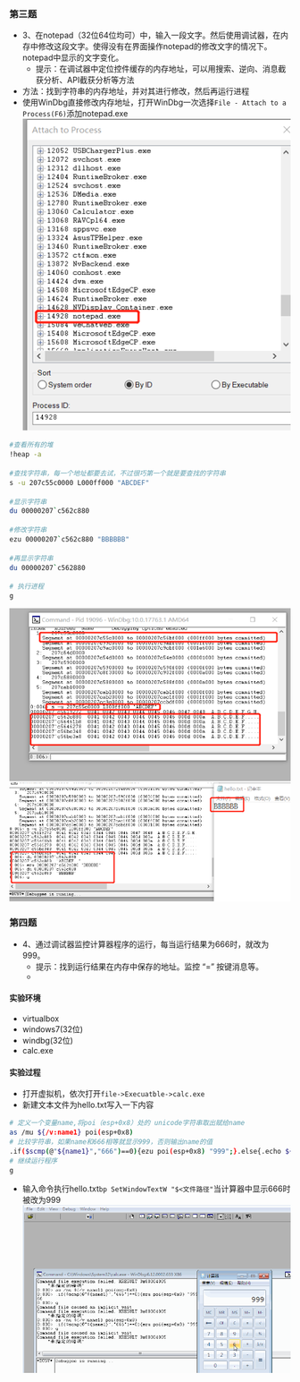 ### 第三题
- 3、在notepad（32位64位均可）中，输入一段文字。然后使用调试器，在内存中修改这段文字。使得没有在界面操作notepad的修改文字的情况下。notepad中显示的文字变化。
  - 提示：在调试器中定位控件缓存的内存地址，可以用搜索、逆向、消息截获分析、API截获分析等方法
- 方法：找到字符串的内存地址，并对其进行修改，然后再运行进程
- 使用WinDbg直接修改内存地址，打开WinDbg一次选择```File - Attach to a Process(F6)```添加notepad.exe
![image](https://raw.githubusercontent.com/PWHL/Software-system-and-security/job1/img2/1.png)

```bash
#查看所有的堆
!heap -a

#查找字符串，每一个地址都要去试，不过很巧第一个就是要查找的字符串
s -u 207c55c0000 L000ff000 "ABCDEF"

#显示字符串
du 00000207`c562c880
 
#修改字符串
ezu 00000207`c562c880 "BBBBBB"

#再显示字符串
du 00000207`c562880

# 执行进程
g
```
![image](https://raw.githubusercontent.com/PWHL/Software-system-and-security/job1/img2/2.png)
![image](https://raw.githubusercontent.com/PWHL/Software-system-and-security/job1/img2/3.png)

### 第四题 
- 4、通过调试器监控计算器程序的运行，每当运行结果为666时，就改为999。
  - 提示：找到运行结果在内存中保存的地址。监控 “=” 按键消息等。
  - 
#### 实验环境
- virtualbox
- windows7(32位)
- windbg(32位)
- calc.exe
#### 实验过程
- 打开虚拟机，依次打开```file->Execuatble->calc.exe```
- 新建文本文件为hello.txt写入一下内容
```bash
# 定义一个变量name,将poi（esp+0x8）处的 unicode字符串取出赋给name
as /mu ${/v:name1} poi(esp+0x8)
# 比较字符串，如果name和666相等就显示999，否则输出name的值
.if($scmp(@"${name1}","666")==0){ezu poi(esp+0x8) "999";}.else{.echo ${name1};}
# 继续运行程序
g
```
- 输入命令执行hello.txt```bp SetWindowTextW "$<文件路径"```当计算器中显示666时被改为999
![image](https://raw.githubusercontent.com/PWHL/Software-system-and-security/job1/img2/hhh.gif)


